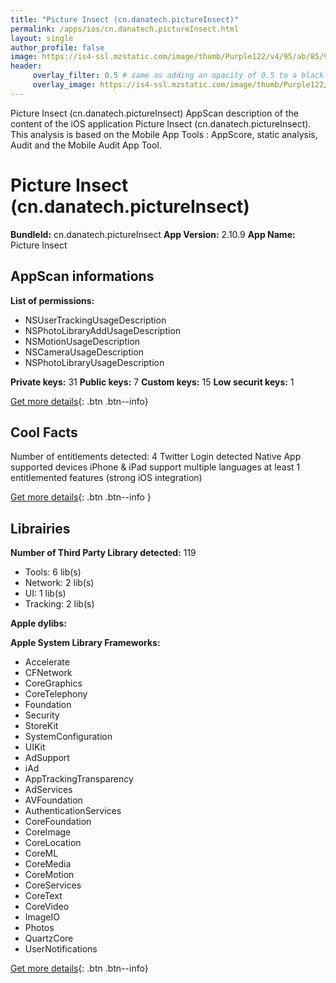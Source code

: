 ```yaml
---
title: "Picture Insect (cn.danatech.pictureInsect)"
permalink: /apps/ios/cn.danatech.pictureInsect.html
layout: single
author_profile: false
image: https://is4-ssl.mzstatic.com/image/thumb/Purple122/v4/95/ab/85/95ab85a2-8913-39f5-c6a8-04f8f048f03b/AppIcon-0-1x_U007emarketing-0-7-0-85-220.png/512x512bb.jpg
header: 
     overlay_filter: 0.5 # same as adding an opacity of 0.5 to a black background
     overlay_image: https://is4-ssl.mzstatic.com/image/thumb/Purple122/v4/95/ab/85/95ab85a2-8913-39f5-c6a8-04f8f048f03b/AppIcon-0-1x_U007emarketing-0-7-0-85-220.png/512x512bb.jpg
---
```

Picture Insect (cn.danatech.pictureInsect) AppScan description of the content of the iOS application Picture Insect (cn.danatech.pictureInsect). This analysis is based on the Mobile App Tools : AppScore, static analysis, Audit and the Mobile Audit App Tool.

# Picture Insect (cn.danatech.pictureInsect)

**BundleId:** cn.danatech.pictureInsect
**App Version:** 2.10.9
**App Name:** Picture Insect


## AppScan informations 

**List of permissions:** 
- NSUserTrackingUsageDescription
- NSPhotoLibraryAddUsageDescription
- NSMotionUsageDescription
- NSCameraUsageDescription
- NSPhotoLibraryUsageDescription
  
  
**Private keys:** 31
**Public keys:** 7
**Custom keys:** 15
**Low securit keys:** 1
  
[Get more details](/pricing.html){: .btn .btn--info}

## Cool Facts

Number of entitlements detected: 4
Twitter Login detected
Native App
supported devices iPhone & iPad
support multiple languages
at least 1 entitlemented features (strong iOS integration)
  
[Get more details](/pricing.html){: .btn .btn--info }

## Librairies 
**Number of Third Party Library detected:** 119
- Tools: 6 lib(s)
- Network: 2 lib(s)
- UI: 1 lib(s)
- Tracking: 2 lib(s)


**Apple dylibs:**


**Apple System Library Frameworks:**
- Accelerate
- CFNetwork
- CoreGraphics
- CoreTelephony
- Foundation
- Security
- StoreKit
- SystemConfiguration
- UIKit
- AdSupport
- iAd
- AppTrackingTransparency
- AdServices
- AVFoundation
- AuthenticationServices
- CoreFoundation
- CoreImage
- CoreLocation
- CoreML
- CoreMedia
- CoreMotion
- CoreServices
- CoreText
- CoreVideo
- ImageIO
- Photos
- QuartzCore
- UserNotifications


  
[Get more details](/pricing.html){: .btn .btn--info}

